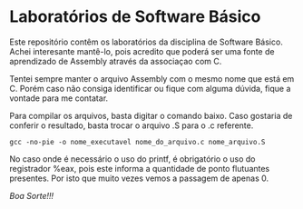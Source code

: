 # Laboratórios de Software Básico

Este repositório contêm os laboratórios da disciplina de Software Básico. Achei interesante mantê-lo, pois acredito que poderá ser uma fonte de aprendizado de Assembly através da associaçao com C.

Tentei sempre manter o arquivo Assembly com o mesmo nome que está em C. Porém caso não consiga identificar ou fique com alguma dúvida, fique a vontade para me contatar.

Para compilar os arquivos, basta digitar o comando baixo. Caso gostaria de conferir o resultado, basta trocar o arquivo .S para o .c referente.
  
    gcc -no-pie -o nome_executavel nome_do_arquivo.c nome_arquivo.S

No caso onde é necessário o uso do printf, é obrigatório o uso do registrador %eax, pois este informa a quantidade de ponto flutuantes presentes. Por isto que muito vezes vemos a passagem de apenas 0.

*Boa Sorte!!!*
